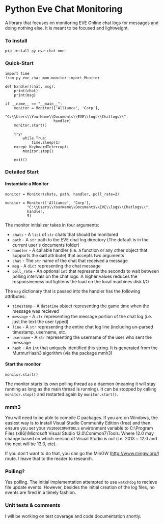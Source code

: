 # Python Eve Chat Monitoring

A library that focuses on monitoring EVE Online chat logs for messages and doing nothing else. It is meant to be focused and lightweight.

### To Install

`pip install py-eve-chat-mon`

### Quick-Start

    import time
    from py_eve_chat_mon.monitor import Monitor
    
    def handler(chat, msg):
        print(chat)
        print(msg)
    
    if __name__ == "__main__":
        monitor = Monitor(['Alliance', 'Corp'], 
                          "C:\\Users\\YourName\\Documents\\EVE\\logs\\Chatlogs\\", 
                          handler)
        monitor.start()
    
        try:
            while True:
                time.sleep(1)
        except KeyboardInterrupt:
            monitor.stop()
    
        exit()


### Detailed Start

#### Instantiate a Monitor

    monitor = Monitor(chats, path, handler, poll_rate=2)

```
monitor = Monitor(['Alliance', 'Corp'], 
          "C:\\Users\\YourName\\Documents\\EVE\\logs\\Chatlogs\\", 
          handler, 
          5)
```
The monitor initializer takes in four arguments:

- `chats` - A `list` of `str` chats that should be monitored
- `path` - A `str` path to the EVE chat log directory (The default is in the current user's documents folder)
- `handler` - A callable handler (i.e. a function or any other object that supports the __call__ attribute) that accepts two arguments
 - `chat` - The `str` name of the chat that received a message
 - `msg` - A `dict` representing the chat message
- `poll_rate` - An optional `int` that represents the seconds to wait between polling intervals on the chat logs. A higher values reduces the responsiveness but lightens the load on the local machines disk I/O

The `msg` dictionary that is passed into the handler has the following attributes:

- `timestamp` - A `datetime` object representing the game time when the message was recieved
- `message` - A `str` representing the message portion of the chat log (i.e. just the text the user typed)
- `line` - A `str` representing the entire chat log line (including un-parsed timestamp, username, etc.
- `username` - A `str` representing the username of the user who sent the message
- `hash` - An `int` that uniquely identified this string. It is generated from the MurmurHash3 algorithm (via the package mmh3)

#### Start the monitor

    monitor.start()

The monitor starts its own polling thread as a daemon (meaning it will stay running as long as the main thread is running). It can be stopped by calling `monitor.stop()` and restarted again by `monitor.start()`.

### mmh3

You will need to be able to compile C packages. If you are on Windows, the easiest way is to install Visual Studio Community Edition (free) and then ensure you set your `VS1000COMNTOOLS` environment variable to C:\Program Files (x86)\Microsoft Visual Studio 12.0\Common7\Tools. Where 12.0 may change based on which version of Visual Studio is out (i.e. 2013 = 12.0 and the next will be 13.0, etc).

If you don't want to do that, you can go the MinGW (http://www.mingw.org/) route. I leave that to the reader to research.

### Polling?

Yes polling. The initial implementation attempted to use `watchdog` to recieve file update events. However, besides the initial creation of the log files, no events are fired in a timely fashion.

### Unit tests & comments

I will be working on test coverage and code documentation shortly.

